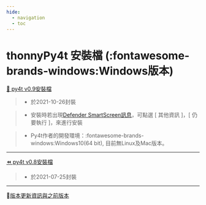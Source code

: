 ```yaml
---
hide:
  - navigation
  - toc
---
```


# thonnyPy4t 安裝檔 (:fontawesome-brands-windows:Windows版本)

[🔽 py4t v0.9安裝檔](https://github.com/beardad1975/py4t/releases/download/v0.9/thonnyPy4t-0.9.exe) 

> - 於2021-10-26封裝

> - 安裝時若出現[Defender SmartScreen訊息](assets/images/smart_screen.jpg)，可點選 [ 其他資訊 ]，[ 仍要執行 ]，來進行安裝

> - Py4t作者的開發環境：:fontawesome-brands-windows:Windows10(64 bit), 目前無Linux及Mac版本。

---------------


[⏪ py4t v0.8安裝檔](https://github.com/beardad1975/py4t/releases/download/v0.8/thonnyPy4t-0.8.exe) 

> - 於2021-07-25封裝



---------------



💬[版本更新資訊與之前版本](https://github.com/beardad1975/py4t/releases)



